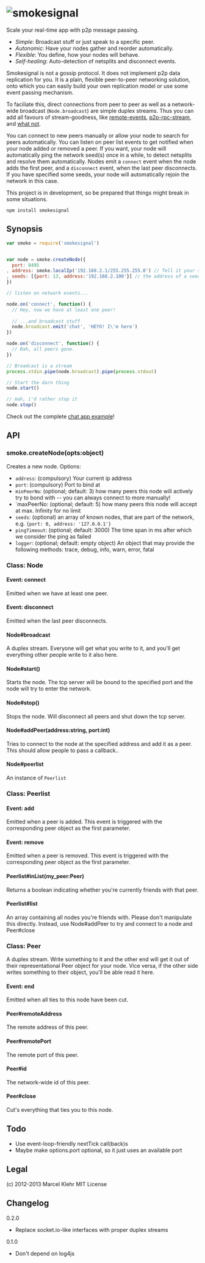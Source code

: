 # ![smokesignal](https://raw.github.com/marcelklehr/smokesignal/develop/smokesignal.png)

Scale your real-time app with p2p message passing.

* *Simple*: Broadcast stuff or just speak to a specific peer.
* *Autonomic*: Have your nodes gather and reorder automatically.
* *Flexible*: You define, how your nodes will behave.
* *Self-healing*: Auto-detection of netsplits and disconnect events.

Smokesignal is not a gossip protocol. It does not implement p2p data replication for you. It is a plain, flexible peer-to-peer networking solution, onto which you can easily build your own replication model or use some event passing mechanism.

To faciliate this, direct connections from peer to peer as well as a network-wide broadcast (`Node.broadcast`) are simple duplex streams. Thus you can add all favours of stream-goodness, like [remote-events](https://github.com/dominictarr/remote-events), [p2p-rpc-stream](https://github.com/marcelklehr/p2p-rpc-stream), and [what not](https://github.com/substack/stream-handbook#read-more).

You can connect to new peers manually or allow your node to search for peers automatically. You can listen on peer list events to get notified when your node added or removed a peer.
If you want, your node will automatically ping the network seed(s) once in a while, to detect netsplits and resolve them automatically. 
Nodes emit a `connect` event when the node adds the first peer, and a `disconnect` event, when the last peer disconnects. If you have specified some seeds, your node will automatically rejoin the network in this case.

This project is in development, so be prepared that things might break in some situations.

```
npm install smokesignal
```

## Synopsis

```js
var smoke = require('smokesignal')


var node = smoke.createNode({
  port: 8495
, address: smoke.localIp('192.168.2.1/255.255.255.0') // Tell it your subnet and it'll figure out the right IP for you
, seeds: [{port: 13, address:'192.168.2.100'}] // the address of a seed (a known node)
})

// listen on network events...

node.on('connect', function() {
  // Hey, now we have at least one peer!
  
  // ...and broadcast stuff
  node.broadcast.emit('chat', 'HEYO! I\'m here')
})

node.on('disconnect', function() {
  // Bah, all peers gone.
})

// Broadcast is a stream
process.stdin.pipe(node.broadcast).pipe(process.stdout)

// Start the darn thing
node.start()

// mah, i'd rather stop it
node.stop()
```

Check out the complete [chat app example](https://github.com/marcelklehr/smokesignal/tree/develop/example/ChatApp)!

## API

### smoke.createNode(opts:object)
Creates a new node.
Options:

 * `address`: (compulsory) Your current ip address
 * `port`: (compulsory) Port to bind at
 * `minPeerNo`: (optional; default: 3) how many peers this node will actively try to bond with -- you can always connect to more manually!
 * `maxPeerNo: (optional; default: 5) how many peers this node will accept at max. Infinity for no limit
 * `seeds`: (optional) an array of known nodes, that are part of the network, e.g. `{port: 0, address: '127.0.0.1'}`
 * `pingTimeout`: (optional; default: 3000)  The time span in ms after which we consider the ping as failed
 * `logger`: (optional; default: empty object) An object that may provide the following methods: trace, debug, info, warn, error, fatal

### Class: Node

#### Event: connect
Emitted when we have at least one peer.

#### Event: disconnect
Emitted when the last peer disconnects.

#### Node#broadcast
A duplex stream. Everyone will get what you write to it, and you'll get everything other people write to it also here.

#### Node#start()
Starts the node. The tcp server will be bound to the specified port and the node will try to enter the network.

#### Node#stop()
Stops the node. Will disconnect all peers and shut down the tcp server.

#### Node#addPeer(address:string, port:int)
Tries to connect to the node at the specified address and add it as a peer.
This should allow people to pass a callback..

#### Node#peerlist
An instance of `Peerlist`

### Class: Peerlist

#### Event: add
Emitted when a peer is added. This event is triggered with the corresponding peer object as the first parameter.

#### Event: remove
Emitted when a peer is removed. This event is triggered with the corresponding peer object as the first parameter.

#### Peerlist#inList(my_peer:Peer)
Returns a boolean indicating whether you're currently friends with that peer.

#### Peerlist#list
An array containing all nodes you're friends with. Please don't manipulate this directly. Instead, use Node#addPeer to try and connect to a node and Peer#close

### Class: Peer
A duplex stream. Write something to it and the other end will get it out of their representational Peer object for your node. Vice versa, if the other side writes something to their object, you'll be able read it here.

#### Event: end
Emitted when all ties to this node have been cut.

#### Peer#remoteAddress
The remote address of this peer.

#### Peer#remotePort
The remote port of this peer.

#### Peer#id
The network-wide id of this peer.

#### Peer#close
Cut's everything that ties you to this node.

## Todo

 * Use event-loop-friendly nextTick call(back)s
 * Maybe make options.port optional, so it just uses an available port
 
## Legal
(c) 2012-2013 Marcel Klehr
MIT License

## Changelog

0.2.0
 * Replace socket.io-like interfaces with proper duplex streams

0.1.0
 * Don't depend on log4js
